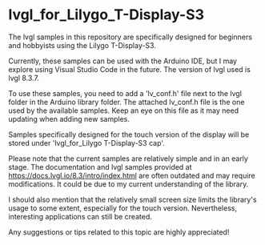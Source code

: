 # lvgl_for_Lilygo_T-Display-S3

The lvgl samples in this repository are specifically designed for beginners and hobbyists using the Lilygo T-Display-S3.

Currently, these samples can be used with the Arduino IDE, but I may explore using Visual Studio Code in the future. The version of lvgl used is lvgl 8.3.7.

To use these samples, you need to add a 'lv_conf.h' file next to the lvgl folder in the Arduino library folder. The attached lv_conf.h file is the one used by the available samples. Keep an eye on this file as it may need updating when adding new samples.

Samples specifically designed for the touch version of the display will be stored under 'lvgl_for_Lilygo T-Display-S3 cap'.

Please note that the current samples are relatively simple and in an early stage. The documentation and lvgl samples provided at https://docs.lvgl.io/8.3/intro/index.html are often outdated and may require modifications. It could be due to my current understanding of the library.

I should also mention that the relatively small screen size limits the library's usage to some extent, especially for the touch version. Nevertheless, interesting applications can still be created.

Any suggestions or tips related to this topic are highly appreciated!
